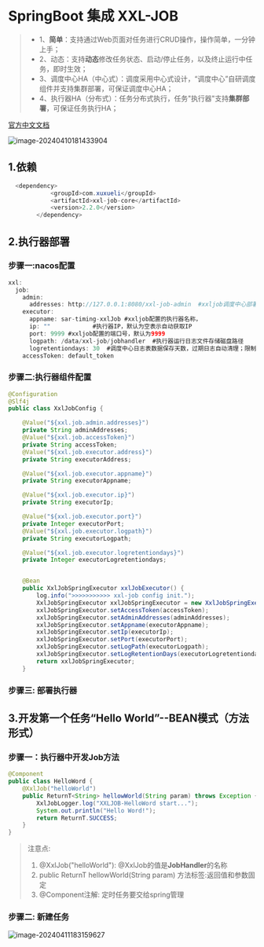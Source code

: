 # SpringBoot 集成 XXL-JOB

> - 1、**简单**：支持通过Web页面对任务进行CRUD操作，操作简单，一分钟上手；
> - 2、动态：支持**动态**修改任务状态、启动/停止任务，以及终止运行中任务，即时生效；
> - 3、调度中心HA（中心式）：调度采用中心式设计，“调度中心”自研调度组件并支持集群部署，可保证调度中心HA；
> - 4、执行器HA（分布式）：任务分布式执行，任务"执行器"支持**集群部署**，可保证任务执行HA；

[官方中文文档](https://www.xuxueli.com/xxl-job)

![image-20240410181433904](C:\Users\mi\AppData\Roaming\Typora\typora-user-images\image-20240410181433904.png)

## 1.依赖

```java
  <dependency>
            <groupId>com.xuxueli</groupId>
            <artifactId>xxl-job-core</artifactId>
            <version>2.2.0</version>
        </dependency>
```

## 2.执行器部署

### 步骤一:nacos配置

```java
xxl:
  job:
    admin:
      addresses: http://127.0.0.1:8080/xxl-job-admin  #xxljob调度中心部署
    executor:
      appname: sar-timing-xxlJob #xxljob配置的执行器名称，
      ip: ""            #执行器IP，默认为空表示自动获取IP
      port: 9999 #xxljob配置的端口号，默认为9999
      logpath: /data/xxl-job/jobhandler  #执行器运行日志文件存储磁盘路径
      logretentiondays: 30  #调度中心日志表数据保存天数，过期日志自动清理；限制大于等于7时生效，否则, 如-1，关闭自动清理功能
    accessToken: default_token
```

### 步骤二:执行器组件配置

```java
@Configuration
@Slf4j
public class XxlJobConfig {

    @Value("${xxl.job.admin.addresses}")
    private String adminAddresses;
    @Value("${xxl.job.accessToken}")
    private String accessToken;
    @Value("${xxl.job.executor.address}")
    private String executorAddress;

    @Value("${xxl.job.executor.appname}")
    private String executorAppname;

    @Value("${xxl.job.executor.ip}")
    private String executorIp;

    @Value("${xxl.job.executor.port}")
    private Integer executorPort;
    @Value("${xxl.job.executor.logpath}")
    private String executorLogpath;

    @Value("${xxl.job.executor.logretentiondays}")
    private Integer executorLogretentiondays;


    @Bean
    public XxlJobSpringExecutor xxlJobExecutor() {
        log.info(">>>>>>>>>>> xxl-job config init.");
        XxlJobSpringExecutor xxlJobSpringExecutor = new XxlJobSpringExecutor();
        xxlJobSpringExecutor.setAccessToken(accessToken);
        xxlJobSpringExecutor.setAdminAddresses(adminAddresses);
        xxlJobSpringExecutor.setAppname(executorAppname);
        xxlJobSpringExecutor.setIp(executorIp);
        xxlJobSpringExecutor.setPort(executorPort);
        xxlJobSpringExecutor.setLogPath(executorLogpath);
        xxlJobSpringExecutor.setLogRetentionDays(executorLogretentiondays);
        return xxlJobSpringExecutor;
    }

```

### 步骤三: 部署执行器

## 3.开发第一个任务“Hello World”--BEAN模式（方法形式）

### 步骤一：执行器中开发Job方法

```java
@Component
public class HelloWord {
    @XxlJob("helloWorld")
    public ReturnT<String> hellowWorld(String param) throws Exception {
        XxlJobLogger.log("XXLJOB-HelloWord start...");
        System.out.println("Hello Word!");
        return ReturnT.SUCCESS;
    }
}
```

>注意点:
>
>1.  @XxlJob("helloWorld"): @XxlJob的值是**JobHandler**的名称
>2.   public ReturnT<String> hellowWorld(String param)  方法标签:返回值和参数固定
>3. @Component注解: 定时任务要交给spring管理

### 步骤二: 新建任务

![image-20240411183159627](C:\Users\mi\AppData\Roaming\Typora\typora-user-images\image-20240411183159627.png)





